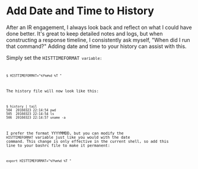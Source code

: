 # Add Date and Time to History

After an IR engagement, I always look back and reflect on what I could have done
better. It's great to keep detailed notes and logs, but when constructing a response
timeline, I consistently ask myself, "When did I run that command?" Adding date
and time to your history can assist with this. 

Simply set the <code>HISTTIMEFORMAT<code> variable:

    $ HISTTIMEFORMAT="%Y%m%d %T "

The history file will now look like this:

    $ history | tail
    504  20160323 22:14:54 pwd
    505  20160323 22:14:54 ls
    506  20160323 22:14:57 uname -a

I prefer the format YYYYMMDD, but you can modify the <code>HISTTIMEFORMAT</code>
variable just like you would with the date command. This change is only effective
in the current shell, so add this line to your bashrc file to make it permanent:

    export HISTTIMEFORMAT="%Y%m%d %T "

